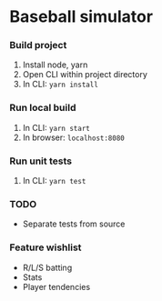 # Baseball simulator

### Build project
1. Install node, yarn
1. Open CLI within project directory
1. In CLI: `yarn install`

### Run local build
1. In CLI: `yarn start`
1. In browser: `localhost:8080`

### Run unit tests
1. In CLI: `yarn test`

### TODO
- Separate tests from source

### Feature wishlist
- R/L/S batting
- Stats
- Player tendencies